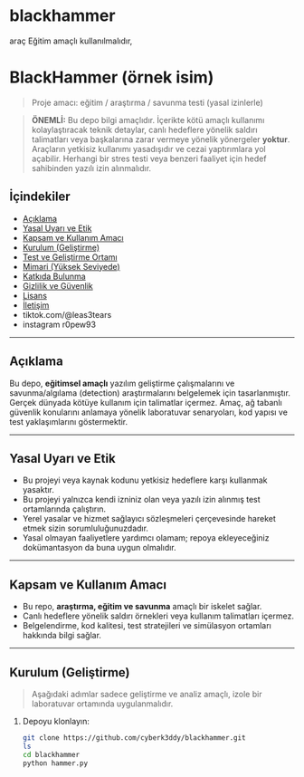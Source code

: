 # blackhammer
araç Eğitim amaçlı kullanılmalıdır, 

# BlackHammer (örnek isim)

> Proje amacı: eğitim / araştırma / savunma testi (yasal izinlerle)

> **ÖNEMLİ:** Bu depo bilgi amaçlıdır. İçerikte kötü amaçlı kullanımı kolaylaştıracak teknik detaylar, canlı hedeflere yönelik saldırı talimatları veya başkalarına zarar vermeye yönelik yönergeler **yoktur**. Araçların yetkisiz kullanımı yasadışıdır ve cezai yaptırımlara yol açabilir. Herhangi bir stres testi veya benzeri faaliyet için hedef sahibinden yazılı izin alınmalıdır.

## İçindekiler
- [Açıklama](#açıklama)
- [Yasal Uyarı ve Etik](#yasal-uyarı-ve-etik)
- [Kapsam ve Kullanım Amacı](#kapsam-ve-kullanım-amacı)
- [Kurulum (Geliştirme)](#kurulum-geliştirme)
- [Test ve Geliştirme Ortamı](#test-ve-geliştirme-ortamı)
- [Mimari (Yüksek Seviyede)](#mimari-yüksek-seviyede)
- [Katkıda Bulunma](#katkıda-bulunma)
- [Gizlilik ve Güvenlik](#gizlilik-ve-güvenlik)
- [Lisans](#lisans)
- [İletişim](#iletişim)
- tiktok.com/@leas3tears
- instagram r0pew93
---

## Açıklama
Bu depo, **eğitimsel amaçlı** yazılım geliştirme çalışmalarını ve savunma/algılama (detection) araştırmalarını belgelemek için tasarlanmıştır. Gerçek dünyada kötüye kullanım için talimatlar içermez. Amaç, ağ tabanlı güvenlik konularını anlamaya yönelik laboratuvar senaryoları, kod yapısı ve test yaklaşımlarını göstermektir.

---

## Yasal Uyarı ve Etik
- Bu projeyi veya kaynak kodunu yetkisiz hedeflere karşı kullanmak yasaktır.
- Bu projeyi yalnızca kendi izniniz olan veya yazılı izin alınmış test ortamlarında çalıştırın.
- Yerel yasalar ve hizmet sağlayıcı sözleşmeleri çerçevesinde hareket etmek sizin sorumluluğunuzdadır.
- Yasal olmayan faaliyetlere yardımcı olamam; repoya ekleyeceğiniz dokümantasyon da buna uygun olmalıdır.

---

## Kapsam ve Kullanım Amacı
- Bu repo, **araştırma, eğitim ve savunma** amaçlı bir iskelet sağlar.
- Canlı hedeflere yönelik saldırı örnekleri veya kullanım talimatları içermez.
- Belgelendirme, kod kalitesi, test stratejileri ve simülasyon ortamları hakkında bilgi sağlar.

---

## Kurulum (Geliştirme)
> Aşağıdaki adımlar sadece geliştirme ve analiz amaçlı, izole bir laboratuvar ortamında uygulanmalıdır.

1. Depoyu klonlayın:
   ```bash
   git clone https://github.com/cyberk3ddy/blackhammer.git
   ls
   cd blackhammer
   python hammer.py
